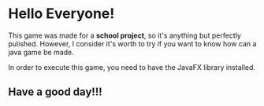 # Hello Everyone!


This game was made for a **school project**, so it's anything but perfectly pulished. However, I consider it's worth to try if you want to
know how can a java game be made.


In order to execute this game, you need to have the JavaFX library installed.


## **Have a good day!!!**
